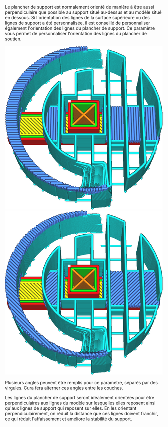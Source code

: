 Le plancher de support est normalement orienté de manière à être aussi perpendiculaire que possible au support situé au-dessus et au modèle situé en dessous. Si l'orientation des lignes de la surface supérieure ou des lignes de support a été personnalisée, il est conseillé de personnaliser également l'orientation des lignes du plancher de support. Ce paramètre vous permet de personnaliser l'orientation des lignes du plancher de soutien.

![Le toit et le plancher sont tous deux inclinés à 0° et 90°](../../../articles/images/support_interface_angles_0.png)
![Le toit et le plancher sont inclinés à 45° et 135°](../../../articles/images/support_interface_angles_45.png)

Plusieurs angles peuvent être remplis pour ce paramètre, séparés par des virgules. Cura fera alterner ces angles entre les couches.

Les lignes du plancher de support seront idéalement orientées pour être perpendiculaires aux lignes du modèle sur lesquelles elles reposent ainsi qu'aux lignes de support qui reposent sur elles. En les orientant perpendiculairement, on réduit la distance que ces lignes doivent franchir, ce qui réduit l'affaissement et améliore la stabilité du support.
